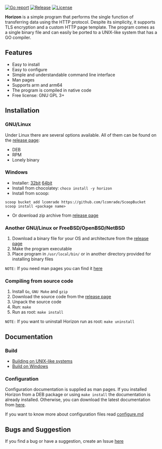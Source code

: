 [![Go report](https://goreportcard.com/badge/github.com/lcomrade/horizon?style=flat-square)](https://goreportcard.com/report/github.com/lcomrade/horizon)
[![Release](https://img.shields.io/github/downloads/lcomrade/horizon/total?style=flat-square)](https://github.com/lcomrade/horizon/releases/latest)
[![License](https://img.shields.io/github/license/lcomrade/horizon?style=flat-square)](https://github.com/lcomrade/horizon/blob/main/LICENSE)

**Horizon** is a simple program that performs the single function of transferring data using the HTTP protocol.
Despite its simplicity, it supports TLS encryption and a custom HTTP page template.
The program comes as a single binary file and can easily be ported to a UNIX-like system that has a GO compiler.

## Features
- Easy to install
- Easy to configure
- Simple and understandable command line interface
- Man pages
- Supports arm and arm64
- The program is compiled in native code
- Free license: GNU GPL 3+

## Installation
### GNU/Linux
Under Linux there are several options available. All of them can be found on the [release page](https://github.com/lcomrade/horizon/releases/latest):
- DEB
- RPM
- Lonely binary

### Windows
- Installer: [32bit](https://github.com/lcomrade/horizon/releases/latest/download/horizon.windows.386.setup.exe) [64bit](https://github.com/lcomrade/horizon/releases/latest/download/horizon.windows.amd64.setup.exe)
- Install from chocolatey: `choco install -y horizon`
- Install from scoop:
```
scoop bucket add lcomrade https://github.com/lcomrade/ScoopBucket
scoop install <package name>
```
- Or download zip archive from [release page](https://github.com/lcomrade/horizon/releases/latest)

### Another GNU/Linux or FreeBSD/OpenBSD/NetBSD
1. Download a binary file for your OS and architecture from the [release page](https://github.com/lcomrade/horizon/releases/latest)
2. Make the program executable
3. Place program in `/usr/local/bin/` or in another directory provided for installing binary files

`NOTE:` If you need man pages you can find it [here](https://github.com/lcomrade/horizon/releases/latest/download/man.tar)

### Compiling from source code
1. Install `Go`, `GNU Make` and `gzip`
2. Download the source code from the [release page](https://github.com/lcomrade/horizon/releases/latest)
3. Unpack the source code
4. Run: `make`
5. Run as root: `make install`

`NOTE:` If you want to uninstall Horizon run as root: `make uninstall`

## Documentation
### Build
- [Building on UNIX-like systems](https://github.com/lcomrade/horizon/blob/main/docs/make.md)
- [Build on Windows](https://github.com/lcomrade/horizon/blob/main/docs/make_bat.md)

### Configuration
Configuration documentation is supplied as man pages. If you installed Horizon from a DEB package or using `make install` the documentation is already installed.
Otherwise, you can download the latest documentation from [here](https://github.com/lcomrade/horizon/releases/latest/download/man.tar).

If you want to know more about configuration files read [configure.md](https://github.com/lcomrade/horizon/blob/main/docs/configure.md)

## Bugs and Suggestion
If you find a bug or have a suggestion, create an Issue [here](https://github.com/lcomrade/horizon/issues)
